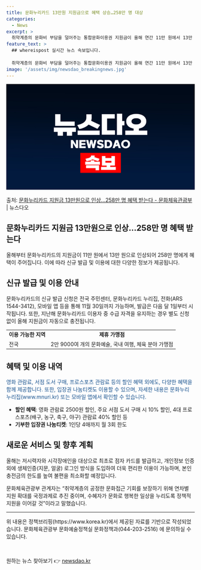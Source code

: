 ```yaml
---
title: 문화누리카드 13만원 지원금으로 혜택 상승…258만 명 대상
categories:
  - News
excerpt: >
  취약계층의 문화비 부담을 덜어주는 통합문화이용권 지원금이 올해 연간 11만 원에서 13만 원으로 18% 인상…
feature_text: >
  ## whereispost 실시간 뉴스 속보입니다.

  취약계층의 문화비 부담을 덜어주는 통합문화이용권 지원금이 올해 연간 11만 원에서 13만 원으로 18% 인상…
image: '/assets/img/newsdao_breakingnews.jpg'
---
```


![뉴스다오 속보](/assets/img/newsdao_breakingnews.jpg)

<p>출처: <a href="https://newsdao.kr/3089" rel="dofollow">문화누리카드 지원금 13만원으로 인상…258만 명 혜택 받는다 - 문화체육관광부</a> | 뉴스다오</p>

<h2 data-ke-size="size22">문화누리카드 지원금 13만원으로 인상…258만 명 혜택 받는다</h2>
<p data-ke-size="size16">올해부터 문화누리카드의 지원금이 11만 원에서 13만 원으로 인상되어 258만 명에게 혜택이 주어집니다. 이에 따라 신규 발급 및 이용에 대한 다양한 정보가 제공됩니다.</p>

<h2 data-ke-size="size20">신규 발급 및 이용 안내</h2>
<p data-ke-size="size16">문화누리카드의 신규 발급 신청은 전국 주민센터, 문화누리카드 누리집, 전화(ARS 1544-3412), 모바일 앱 등을 통해 11월 30일까지 가능하며, 발급은 다음 달 1일부터 시작됩니다. 또한, 지난해 문화누리카드 이용자 중 수급 자격을 유지하는 경우 별도 신청 없이 올해 지원금이 자동으로 충전됩니다.</p>
<table>
  <tr>
    <td style="text-align: center; height: 17px;"><b>이용 가능한 지역</b></td>
    <td style="text-align: center; height: 17px;"><b>제휴 가맹점</b></td>
  </tr>
  <tr>
    <td>전국</td>
    <td>2만 9000여 개의 문화예술, 국내 여행, 체육 분야 가맹점</td>
  </tr>
</table>

<h2 data-ke-size="size20">혜택 및 이용 내역</h2>
<p data-ke-size="size16"><span style="color: #1a5490;">영화 관람료, 서점 도서 구매, 프로스포츠 관람료 등의 할인 혜택 외에도, 다양한 혜택을 함께 제공합니다. 또한, 입장권 나눔티켓도 이용할 수 있으며, 자세한 내용은 문화누리 누리집(www.mnuri.kr) 또는 모바일 앱에서 확인할 수 있습니다.</span></p>
<ul>
  <li><b>할인 혜택</b>: 영화 관람료 2500원 할인, 주요 서점 도서 구매 시 10% 할인, 4대 프로스포츠(배구, 농구, 축구, 야구) 관람료 40% 할인 등</li>
  <li><b>기부한 입장권 나눔티켓</b>: 1인당 4매까지 월 3회 한도</li>
</ul>

<h2 data-ke-size="size20">새로운 서비스 및 향후 계획</h2>
<p data-ke-size="size16">올해는 저시력자와 시각장애인을 대상으로 최초로 점자 카드를 발급하고, 개인정보 인증 외에 생체인증(지문, 얼굴) 로그인 방식을 도입하여 더욱 편리한 이용이 가능하며, 본인 충전금의 한도를 높여 불편을 최소화할 예정입니다.</p>

<p data-ke-size="size16">문화체육관광부 관계자는 “취약계층의 공정한 문화접근 기회를 보장하기 위해 연차별 지원 확대를 국정과제로 추진 중이며, 수혜자가 문화로 행복한 일상을 누리도록 정책적 지원을 이어갈 것”이라고 말했습니다.</p>

<hr>

<p data-ke-size="size16">위 내용은 정책브리핑(https://www.korea.kr)에서 제공된 자료를 기반으로 작성되었습니다. 문화체육관광부 문화예술정책실 문화정책과(044-203-2516) 에 문의하실 수 있습니다.</p>
<p data-ke-size="size16">&nbsp;</p> 

원하는 뉴스 찾아보기 👉 <a href="https://newsdao.kr" rel="dofollow">newsdao.kr</a>


